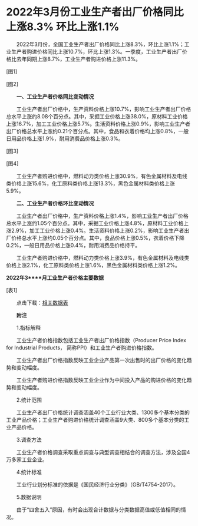 # 2022年3月份工业生产者出厂价格同比上涨8.3% 环比上涨1.1%

　　2022年3月份，全国工业生产者出厂价格同比上涨8.3%，环比上涨1.1%；工业生产者购进价格同比上涨10.7%，环比上涨1.3%。一季度，工业生产者出厂价格比去年同期上涨8.7%，工业生产者购进价格上涨11.3%。

\[图1\]

\[图2\]

　　**一、工业生产者价格同比变动情况**

　　工业生产者出厂价格中，生产资料价格上涨10.7%，影响工业生产者出厂价格总水平上涨约8.08个百分点。其中，采掘工业价格上涨38.0%，原材料工业价格上涨16.7%，加工工业价格上涨5.7%。生活资料价格上涨0.9%，影响工业生产者出厂价格总水平上涨约0.21个百分点。其中，食品和衣着价格均上涨0.8%，一般日用品价格上涨1.9%，耐用消费品价格上涨0.3%。

\[图3\]

\[图4\]

　　工业生产者购进价格中，燃料动力类价格上涨30.9%，有色金属材料及电线类价格上涨15.6%，化工原料类价格上涨13.3%，黑色金属材料类价格上涨5.9%。

　　**二、工业生产者价格环比变动情况**

　　工业生产者出厂价格中，生产资料价格上涨1.4%，影响工业生产者出厂价格总水平上涨约1.05个百分点。其中，采掘工业价格上涨4.8%，原材料工业价格上涨2.9%，加工工业价格上涨0.4%。生活资料价格上涨0.2%，影响工业生产者出厂价格总水平上涨约0.05个百分点。其中，食品价格上涨0.5%，衣着价格下降0.2%，一般日用品价格上涨0.4%，耐用消费品价格持平。

　　工业生产者购进价格中，燃料动力类价格上涨3.9%，有色金属材料及电线类价格上涨2.1%，化工原料类价格上涨1.6%，黑色金属材料类价格上涨1.2%。

**2022****年****3****月工业生产者价格主要数据**

\[表1\]

　　点击下载：[相关数据表](http://www.stats.gov.cn/sj/zxfb/202302/W020230203608229519722.xlsx)

　　**附注**

　　1.指标解释

　　工业生产者价格指数包括工业生产者出厂价格指数（Producer Price Index for Industrial Products， 简称PPI）和工业生产者购进价格指数。

　　工业生产者出厂价格指数反映工业企业产品第一次出售时的出厂价格的变化趋势和变动幅度。

　　工业生产者购进价格指数反映工业企业作为中间投入产品的购进价格的变化趋势和变动幅度。

　　2.统计范围

　　工业生产者出厂价格统计调查涵盖40个工业行业大类、1300多个基本分类的工业产品价格；工业生产者购进价格统计调查涵盖9大类、800多个基本分类的工业产品价格。

　　3.调查方法

　　工业生产者价格调查采取重点调查与典型调查相结合的调查方法，涉及全国4万多家工业企业。

　　4.统计标准

　　工业行业划分标准的依据是《国民经济行业分类》（GB/T4754-2017）。

　　5.数据说明

　　由于“四舍五入”原因，有时会出现合计数据与分类数据高值或低值相同的情况。
